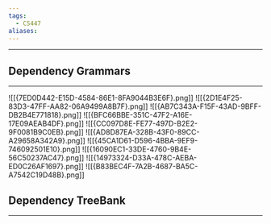 ```yaml
---
tags:
  - CS447
aliases:
---
```

---
## Dependency Grammars
---
![[{7ED0D442-E15D-4584-86E1-8FA9044B3E6F}.png]]
![[{2D1E4F25-83D3-47FF-AA82-06A9499A8B7F}.png]]
![[{AB7C343A-F15F-43AD-9BFF-DB2B4E771818}.png]]
![[{BFC66BBE-351C-47F2-A16E-17E09AEAB4DF}.png]]
![[{CC097D8E-FE77-497D-B2E2-9F0081B9C0EB}.png]]
![[{AD8D87EA-328B-43F0-89CC-A29658A342A9}.png]]
![[{45CA1D61-D596-4BBA-9EF9-746092501E10}.png]]
![[{16090EC1-33DE-4760-9B4E-56C50237AC47}.png]]
![[{14973324-D33A-478C-AEBA-ED0C26AF1697}.png]]
![[{B83BEC4F-7A2B-4687-BA5C-A7542C19D48B}.png]]

## Dependency TreeBank
---
